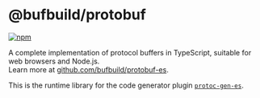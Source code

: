 # @bufbuild/protobuf

[![npm](https://img.shields.io/npm/v/@bufbuild/protobuf?style=flat-square)](https://www.npmjs.com/package/@bufbuild/protobuf)

A complete implementation of protocol buffers in TypeScript, 
suitable for web browsers and Node.js.  
Learn more at [github.com/bufbuild/protobuf-es](https://github.com/bufbuild/protobuf-es).

This is the runtime library for the code generator plugin [`protoc-gen-es`](../protoc-gen-es).
